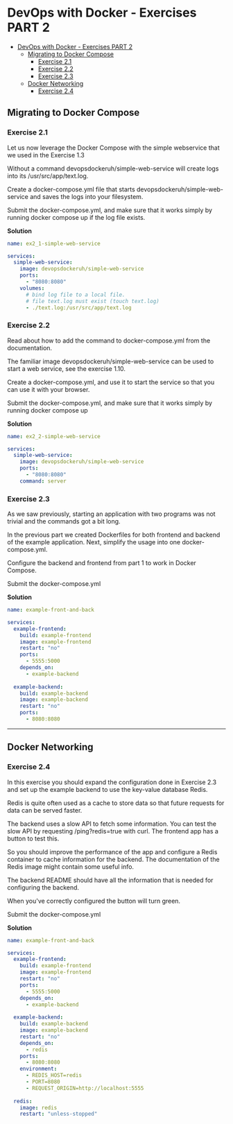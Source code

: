 # DevOps with Docker - Exercises PART 2

- [DevOps with Docker - Exercises PART 2](#devops-with-docker---exercises-part-2)
  - [Migrating to Docker Compose](#migrating-to-docker-compose)
    - [Exercise 2.1](#exercise-21)
    - [Exercise 2.2](#exercise-22)
    - [Exercise 2.3](#exercise-23)
  - [Docker Networking](#docker-networking)
    - [Exercise 2.4](#exercise-24)

## Migrating to Docker Compose

### Exercise 2.1
Let us now leverage the Docker Compose with the simple webservice that we used in the Exercise 1.3

Without a command devopsdockeruh/simple-web-service will create logs into its /usr/src/app/text.log.

Create a docker-compose.yml file that starts devopsdockeruh/simple-web-service and saves the logs into your filesystem.

Submit the docker-compose.yml, and make sure that it works simply by running docker compose up if the log file exists.

**Solution**
```yml
name: ex2_1-simple-web-service

services:
  simple-web-service:
    image: devopsdockeruh/simple-web-service
    ports:
      - "8080:8080"
    volumes:
      # bind log file to a local file.
      # file text.log must exist (touch text.log)
      - ./text.log:/usr/src/app/text.log
```

### Exercise 2.2

Read about how to add the command to docker-compose.yml from the documentation.

The familiar image devopsdockeruh/simple-web-service can be used to start a web service, see the exercise 1.10.

Create a docker-compose.yml, and use it to start the service so that you can use it with your browser.

Submit the docker-compose.yml, and make sure that it works simply by running docker compose up

**Solution**

```yml
name: ex2_2-simple-web-service

services:
  simple-web-service:
    image: devopsdockeruh/simple-web-service
    ports:
      - "8080:8080"
    command: server
```

### Exercise 2.3
As we saw previously, starting an application with two programs was not trivial and the commands got a bit long.

In the previous part we created Dockerfiles for both frontend and backend of the example application. Next, simplify the usage into one docker-compose.yml.

Configure the backend and frontend from part 1 to work in Docker Compose.

Submit the docker-compose.yml

**Solution**

```yml
name: example-front-and-back

services:
  example-frontend:
    build: example-frontend
    image: example-frontend  
    restart: "no"
    ports:
      - 5555:5000 
    depends_on:
      - example-backend
  
  example-backend:
    build: example-backend
    image: example-backend
    restart: "no"
    ports:
      - 8080:8080
```

---

## Docker Networking

### Exercise 2.4
In this exercise you should expand the configuration done in Exercise 2.3 and set up the example backend to use the key-value database Redis.

Redis is quite often used as a cache to store data so that future requests for data can be served faster.

The backend uses a slow API to fetch some information. You can test the slow API by requesting /ping?redis=true with curl. The frontend app has a button to test this.

So you should improve the performance of the app and configure a Redis container to cache information for the backend. The documentation of the Redis image might contain some useful info.

The backend README should have all the information that is needed for configuring the backend.

When you've correctly configured the button will turn green.

Submit the docker-compose.yml



**Solution**

```yml
name: example-front-and-back

services:
  example-frontend:
    build: example-frontend
    image: example-frontend  
    restart: "no"
    ports:
      - 5555:5000 
    depends_on:
      - example-backend
  
  example-backend:
    build: example-backend
    image: example-backend
    restart: "no"
    depends_on:
      - redis
    ports:
      - 8080:8080
    environment:
      - REDIS_HOST=redis
      - PORT=8080
      - REQUEST_ORIGIN=http://localhost:5555
  
  redis:
    image: redis
    restart: "unless-stopped"
    
```